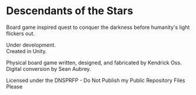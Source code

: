 # Descendants of the Stars
Board game inspired quest to conquer the darkness before humanity's light flickers out.  

Under development.  
Created in Unity. 
  
  
Physical board game written, designed, and fabricated by Kendrick Oss.  
Digital conversion by Sean Aubrey.

Licensed under the DNSPRFP - Do Not Publish my Public Repository Files Please
